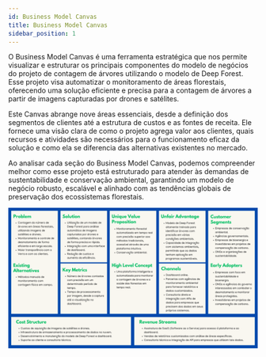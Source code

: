 ```yaml
---
id: Business Model Canvas
title: Business Model Canvas
sidebar_position: 1
---
```


O Business Model Canvas é uma ferramenta estratégica que nos permite visualizar e estruturar os principais componentes do modelo de negócios do projeto de contagem de árvores utilizando o modelo de Deep Forest. Esse projeto visa automatizar o monitoramento de áreas florestais, oferecendo uma solução eficiente e precisa para a contagem de árvores a partir de imagens capturadas por drones e satélites.

Este Canvas abrange nove áreas essenciais, desde a definição dos segmentos de clientes até a estrutura de custos e as fontes de receita. Ele fornece uma visão clara de como o projeto agrega valor aos clientes, quais recursos e atividades são necessários para o funcionamento eficaz da solução e como ela se diferencia das alternativas existentes no mercado.

Ao analisar cada seção do Business Model Canvas, podemos compreender melhor como esse projeto está estruturado para atender às demandas de sustentabilidade e conservação ambiental, garantindo um modelo de negócio robusto, escalável e alinhado com as tendências globais de preservação dos ecossistemas florestais.

![Business Model Canvas](../../static/img/business.png)